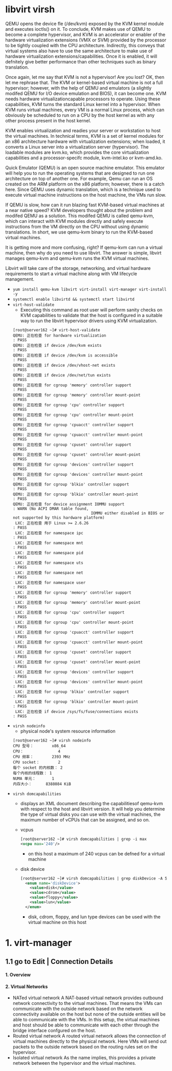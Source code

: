 
# libvirt virsh

QEMU opens the device fle (/dev/kvm) exposed by the KVM kernel module and
executes ioctls() on it. To conclude, KVM makes use of QEMU to become a complete
hypervisor, and KVM is an accelerator or enabler of the hardware virtualization
extensions (VMX or SVM) provided by the processor to be tightly coupled with the
CPU architecture. Indirectly, this conveys that virtual systems also have to use the
same architecture to make use of hardware virtualization extensions/capabilities.
Once it is enabled, it will defnitely give better performance than other techniques
such as binary translation.

Once again, let me say that KVM is not a hypervisor! Are you lost? OK, then let me
rephrase that. The KVM or kernel-based virtual machine is not a full hypervisor;
however, with the help of QEMU and emulators (a slightly modifed QEMU for I/O
device emulation and BIOS), it can become one. KVM needs hardware virtualizationcapable processors to operate. Using these capabilities, KVM turns the standard
Linux kernel into a hypervisor. When KVM runs virtual machines, every VM is
a normal Linux process, which can obviously be scheduled to run on a CPU by
the host kernel as with any other process present in the host kernel.

KVM enables virtualization and readies your server or workstation to host the
virtual machines. In technical terms, KVM is a set of kernel modules for an x86
architecture hardware with virtualization extensions; when loaded, it converts a
Linux server into a virtualization server (hypervisor). The loadable modules are
kvm.ko, which provides the core virtualization capabilities and a processor-specifc
module, kvm-intel.ko or kvm-amd.ko.

Quick Emulator (QEMU) is an open source machine emulator. This emulator will
help you to run the operating systems that are designed to run one architecture on
top of another one. For example, Qemu can run an OS created on the ARM platform
on the x86 platform; however, there is a catch here. Since QEMU uses dynamic
translation, which is a technique used to execute virtual machine instructions
on the host machine, the VMs run slow.

If QEMU is slow, how can it run blazing fast KVM-based virtual machines at a near
native speed? KVM developers thought about the problem and modifed QEMU as
a solution. This modifed QEMU is called qemu-kvm, which can interact with KVM
modules directly and safely execute instructions from the VM directly on the CPU
without using dynamic translations. In short, we use qemu-kvm binary to run the
KVM-based virtual machines.

It is getting more and more confusing, right? If qemu-kvm can run a virtual machine,
then why do you need to use libvirt. The answer is simple, libvirt manages
qemu-kvm and qemu-kvm runs the KVM virtual machines.

Libvirt will take care of the storage, networking, and virtual hardware requirements
to start a virtual machine along with VM lifecycle management.


- ```yum install qemu-kvm libvirt virt-install virt-manager virt-install -y```
- ```systemctl enable libvirtd && systemctl start libvirtd```
- ```virt-host-validate```
  - Executing this command as root user will perform sanity checks on KVM capabilities to validate that the host is configured in a
suitable way to run the libvirt hypervisor drivers using KVM virtualization.
  ```
  [root@server162 ~]# virt-host-validate
  QEMU: 正在检查 for hardware virtualization                                 : PASS
  QEMU: 正在检查 if device /dev/kvm exists                                   : PASS
  QEMU: 正在检查 if device /dev/kvm is accessible                            : PASS
  QEMU: 正在检查 if device /dev/vhost-net exists                             : PASS
  QEMU: 正在检查 if device /dev/net/tun exists                               : PASS
  QEMU: 正在检查 for cgroup 'memory' controller support                      : PASS
  QEMU: 正在检查 for cgroup 'memory' controller mount-point                  : PASS
  QEMU: 正在检查 for cgroup 'cpu' controller support                         : PASS
  QEMU: 正在检查 for cgroup 'cpu' controller mount-point                     : PASS
  QEMU: 正在检查 for cgroup 'cpuacct' controller support                     : PASS
  QEMU: 正在检查 for cgroup 'cpuacct' controller mount-point                 : PASS
  QEMU: 正在检查 for cgroup 'cpuset' controller support                      : PASS
  QEMU: 正在检查 for cgroup 'cpuset' controller mount-point                  : PASS
  QEMU: 正在检查 for cgroup 'devices' controller support                     : PASS
  QEMU: 正在检查 for cgroup 'devices' controller mount-point                 : PASS
  QEMU: 正在检查 for cgroup 'blkio' controller support                       : PASS
  QEMU: 正在检查 for cgroup 'blkio' controller mount-point                   : PASS
  QEMU: 正在检查 for device assignment IOMMU support                         : WARN (No ACPI DMAR table found, 
                                    IOMMU either disabled in BIOS or not supported by this hardware platform)
   LXC: 正在检查 用于 Linux >= 2.6.26                                      : PASS
   LXC: 正在检查 for namespace ipc                                           : PASS
   LXC: 正在检查 for namespace mnt                                           : PASS
   LXC: 正在检查 for namespace pid                                           : PASS
   LXC: 正在检查 for namespace uts                                           : PASS
   LXC: 正在检查 for namespace net                                           : PASS
   LXC: 正在检查 for namespace user                                          : PASS
   LXC: 正在检查 for cgroup 'memory' controller support                      : PASS
   LXC: 正在检查 for cgroup 'memory' controller mount-point                  : PASS
   LXC: 正在检查 for cgroup 'cpu' controller support                         : PASS
   LXC: 正在检查 for cgroup 'cpu' controller mount-point                     : PASS
   LXC: 正在检查 for cgroup 'cpuacct' controller support                     : PASS
   LXC: 正在检查 for cgroup 'cpuacct' controller mount-point                 : PASS
   LXC: 正在检查 for cgroup 'cpuset' controller support                      : PASS
   LXC: 正在检查 for cgroup 'cpuset' controller mount-point                  : PASS
   LXC: 正在检查 for cgroup 'devices' controller support                     : PASS
   LXC: 正在检查 for cgroup 'devices' controller mount-point                 : PASS
   LXC: 正在检查 for cgroup 'blkio' controller support                       : PASS
   LXC: 正在检查 for cgroup 'blkio' controller mount-point                   : PASS
   LXC: 正在检查 if device /sys/fs/fuse/connections exists                   : PASS
   ```
- ```virsh nodeinfo```
  - physical node's system resource information
  ```
  [root@server162 ~]# virsh nodeinfo 
  CPU 型号：        x86_64
  CPU：               4
  CPU 频率：        2393 MHz
  CPU socket：        2
  每个 socket 的内核数： 2
  每个内核的线程数： 1
  NUMA 单元：       1
  内存大小：      8388084 KiB
  ```
- ```virsh domcapabilities```
  -  displays an XML document describing the capabilitiesof qemu-kvm with respect to the host and libvirt version.  It will help you determine the type of virtual disks you can use with the virtual machines, the maximum number of vCPUs that can be assigned, and so on.

  - vcpus
    ```xml
    [root@server162 ~]# virsh domcapabilities | grep -i max
    <vcpu max='240'/>
    ```
    - on this host a maximum of 240 vcpus can be defned for a virtual machine
  - disk device
    ```xml
    [root@server162 ~]# virsh domcapabilities | grep diskDevice -A 5
      <enum name='diskDevice'>
        <value>disk</value>
        <value>cdrom</value>
        <value>floppy</value>
        <value>lun</value>
      </enum>
    ```
    -  disk, cdrom, floppy, and lun type devices can be used with the virtual machine on this host
    
    
# 1. virt-manager
## 1.1 go to Edit | Connection Details 
#### 1. Overview

#### 2. Virtual Networks
- NATed virtual network
A NAT-based virtual network provides outbound network connectivity to the
virtual machines. That means the VMs can communicate with the outside network
based on the network connectivity available on the host but none of the outside
entities will be able to communicate with the VMs. In this setup, the virtual machines
and host should be able to communicate with each other through the bridge interface
confgured on the host.
- Routed virtual network
A routed virtual network allows the connection of virtual machines directly to the
physical network. Here VMs will send out packets to the outside network based on
the routing rules set on the hypervisor.
- Isolated virtual network
As the name implies, this provides a private network between the hypervisor and
the virtual machines.
    
    
    
    
    
    
    
    
    
    
    
    
    
    
    
    
    
    
    
    
    
    
    
    
    
    
    
    
